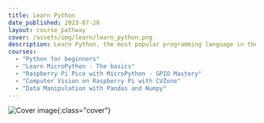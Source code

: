 ```yaml
---
title: Learn Python
date_published: 2023-07-20
layout: course_pathway
cover: /assets/img/learn/learn_python.png
description: Learn Python, the most popular programming language in the world. Python is used in many different areas, including Web Development, Data Science, Machine Learning, Robotics and more.
courses:
  - "Python for beginners"
  - "Learn MicroPython - The basics"
  - "Raspberry Pi Pico with MicroPython - GPIO Mastery"
  - "Computer Vision on Raspberry Pi with CVZone"
  - "Data Manipulation with Pandas and Numpy"
---
```


![Cover image]({{page.cover}}){:class="cover"}
